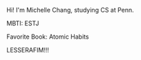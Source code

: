 Hi!
I'm Michelle Chang, studying CS at Penn. 

MBTI: ESTJ

Favorite Book: Atomic Habits

LESSERAFIM!!!
